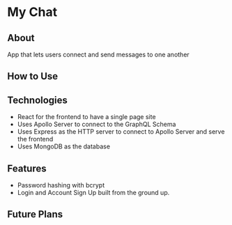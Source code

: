 # My Chat

## About

App that lets users connect and send messages to one another

## How to Use


## Technologies

* React for the frontend to have a single page site
* Uses Apollo Server to connect to the GraphQL Schema
* Uses Express as the HTTP server to connect to Apollo Server and serve the frontend
* Uses MongoDB as the database


## Features
* Password hashing with bcrypt
* Login and Account Sign Up built from the ground up. 

## Future Plans